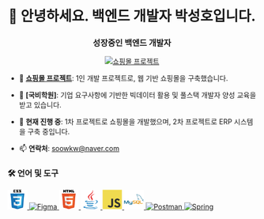 <h1 align="center">👋 안녕하세요. 백엔드 개발자 박성호입니다.</h1>
<h3 align="center">성장중인 백엔드 개발자</h3>

<p align="center">
  <a href="https://github.com/lolu1032/shop">
    <img src="https://img.shields.io/badge/프로젝트-쇼핑몰-blue" alt="쇼핑몰 프로젝트">
  </a>
</p>

- 🔭 **[쇼핑몰 프로젝트](https://github.com/lolu1032/shop-project.git)**: 1인 개발 프로젝트로, 웹 기반 쇼핑몰을 구축했습니다.

- 🌱 **[국비학원]**: 기업 요구사항에 기반한 빅데이터 활용 및 풀스택 개발자 양성 교육을 받고 있습니다.

- 💬 **현재 진행 중**: 1차 프로젝트로 쇼핑몰을 개발했으며, 2차 프로젝트로 ERP 시스템을 구축 중입니다.

- 📫 **연락처**: [soowkw@naver.com](mailto:soowkw@naver.com)

<h3 align="left">🛠️ 언어 및 도구</h3>

<p align="left">
  <a href="https://www.w3schools.com/css/" target="_blank" rel="noreferrer">
    <img src="https://raw.githubusercontent.com/devicons/devicon/master/icons/css3/css3-original-wordmark.svg" alt="CSS3" width="40" height="40"/>
  </a>
  <a href="https://www.figma.com/" target="_blank" rel="noreferrer">
    <img src="https://www.vectorlogo.zone/logos/figma/figma-icon.svg" alt="Figma" width="40" height="40"/>
  </a>
  <a href="https://www.w3.org/html/" target="_blank" rel="noreferrer">
    <img src="https://raw.githubusercontent.com/devicons/devicon/master/icons/html5/html5-original-wordmark.svg" alt="HTML5" width="40" height="40"/>
  </a>
  <a href="https://www.java.com" target="_blank" rel="noreferrer">
    <img src="https://raw.githubusercontent.com/devicons/devicon/master/icons/java/java-original.svg" alt="Java" width="40" height="40"/>
  </a>
  <a href="https://developer.mozilla.org/en-US/docs/Web/JavaScript" target="_blank" rel="noreferrer">
    <img src="https://raw.githubusercontent.com/devicons/devicon/master/icons/javascript/javascript-original.svg" alt="JavaScript" width="40" height="40"/>
  </a>
  <a href="https://www.mysql.com/" target="_blank" rel="noreferrer">
    <img src="https://raw.githubusercontent.com/devicons/devicon/master/icons/mysql/mysql-original-wordmark.svg" alt="MySQL" width="40" height="40"/>
  </a>
  <a href="https://postman.com" target="_blank" rel="noreferrer">
    <img src="https://www.vectorlogo.zone/logos/getpostman/getpostman-icon.svg" alt="Postman" width="40" height="40"/>
  </a>
  <a href="https://spring.io/" target="_blank" rel="noreferrer">
    <img src="https://www.vectorlogo.zone/logos/springio/springio-icon.svg" alt="Spring" width="40" height="40"/>
  </a>
</p>
